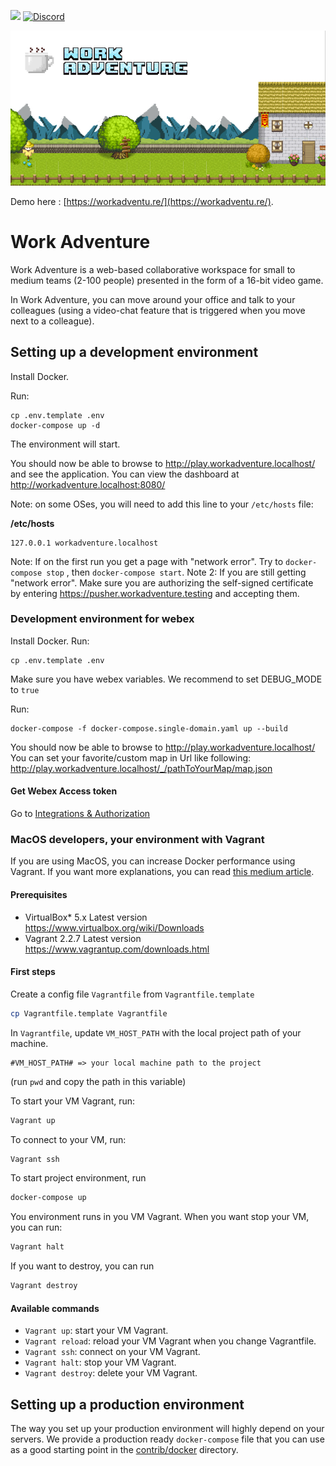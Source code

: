 ![](https://github.com/thecodingmachine/workadventure/workflows/Continuous%20Integration/badge.svg) [![Discord](https://img.shields.io/discord/821338762134290432?label=Discord)](https://discord.gg/YGtngdh9gt)

![WorkAdventure landscape image](README-INTRO.jpg)

Demo here : [https://workadventu.re/](https://workadventu.re/).

# Work Adventure

Work Adventure is a web-based collaborative workspace for small to medium teams (2-100 people) presented in the form of a
16-bit video game.

In Work Adventure, you can move around your office and talk to your colleagues (using a video-chat feature that is
triggered when you move next to a colleague).


## Setting up a development environment

Install Docker.

Run:

```
cp .env.template .env
docker-compose up -d
```

The environment will start.

You should now be able to browse to http://play.workadventure.localhost/ and see the application.
You can view the dashboard at http://workadventure.localhost:8080/

Note: on some OSes, you will need to add this line to your `/etc/hosts` file:

**/etc/hosts**
```
127.0.0.1 workadventure.localhost
```

Note: If on the first run you get a page with "network error". Try to ``docker-compose stop`` , then ``docker-compose start``.
Note 2: If you are still getting "network error". Make sure you are authorizing the self-signed certificate by entering https://pusher.workadventure.testing and accepting them.

### Development environment for webex

Install Docker.
Run:

```
cp .env.template .env
```

Make sure you have webex variables.
We recommend to set DEBUG_MODE to `true`

Run:

```
docker-compose -f docker-compose.single-domain.yaml up --build
```

You should now be able to browse to http://play.workadventure.localhost/ 
You can set your favorite/custom map in Url like following: http://play.workadventure.localhost/_/pathToYourMap/map.json

#### Get Webex Access token
Go to [Integrations & Authorization](https://developer.webex.com/docs/integrations)

### MacOS developers, your environment with Vagrant

If you are using MacOS, you can increase Docker performance using Vagrant. If you want more explanations, you can read [this medium article](https://medium.com/better-programming/vagrant-to-increase-docker-performance-with-macos-25b354b0c65c).

#### Prerequisites

- VirtualBox*	5.x	Latest version	https://www.virtualbox.org/wiki/Downloads
- Vagrant	2.2.7	Latest version	https://www.vagrantup.com/downloads.html

#### First steps

Create a config file `Vagrantfile` from `Vagrantfile.template`

```bash
cp Vagrantfile.template Vagrantfile
```

In `Vagrantfile`, update `VM_HOST_PATH` with the local project path of your machine.

```
#VM_HOST_PATH# => your local machine path to the project

```

(run `pwd` and copy the path in this variable)

To start your VM Vagrant, run:

```bash
Vagrant up
```

To connect to your VM, run:


```bash
Vagrant ssh
```

To start project environment, run

```bash
docker-compose up
```

You environment runs in you VM Vagrant. When you want stop your VM, you can run:

````bash
Vagrant halt
````

If you want to destroy, you can run

````bash
Vagrant destroy
````

#### Available commands

* `Vagrant up`: start your VM Vagrant.
* `Vagrant reload`: reload your VM Vagrant when you change Vagrantfile.
* `Vagrant ssh`: connect on your VM Vagrant.
* `Vagrant halt`: stop your VM Vagrant.
* `Vagrant destroy`: delete your VM Vagrant.

## Setting up a production environment

The way you set up your production environment will highly depend on your servers.
We provide a production ready `docker-compose` file that you can use as a good starting point in the [contrib/docker](https://github.com/thecodingmachine/workadventure/tree/master/contrib/docker) directory.
